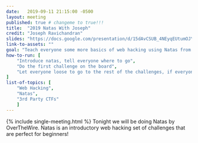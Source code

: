 ```yaml
---
date:   2019-09-11 21:15:00 -0500
layout: meeting
published: true # changeme to true!!!
title:  "2019 Natas With Joseph"
credit: "Joseph Ravichandran"
slides: "https://docs.google.com/presentation/d/15dAvCSUB_4NEyqEUtumOJYVFgF2ugYmGhhsRywCs7ko/"
link-to-assets: ""
goal: "Teach everyone some more basics of web hacking using Natas from overthewire"
how-to-run: [
	"Introduce natas, tell everyone where to go",
	"Do the first challenge on the board",
	"Let everyone loose to go to the rest of the challenges, if everyone needs one praticular chal, show it on the board"
]
list-of-topics: [
	"Web Hacking",
	"Natas",
	"3rd Party CTFs"
	]
---
```


{% include single-meeting.html  %}
Tonight we will be doing Natas by OverTheWire. Natas is an introductory web hacking set of challenges that are perfect for beginners!
